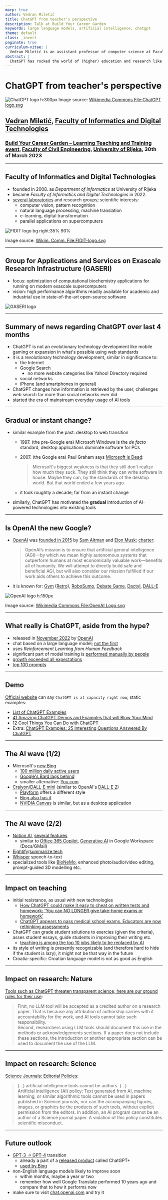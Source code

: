 ```yaml
---
marp: true
author: Vedran Miletić
title: ChatGPT from teacher's perspective
description: Talk at Build Your Career Garden
keywords: large language models, artificial intelligence, chatgpt
theme: default
class: _invert
paginate: true
curriculum-vitae: |
  Vedran Miletić is an assistant professor of computer science at Faculty of Informatics and Digital Technologies and the principal investigator of the Group for Applications and Services on Exascale Research Infrastructure. His group works on improving molecular dynamics simulation methods implemented in free and open-source software packages running on modern exascale supercomputers.
abstract: |
  ChatGPT has rocked the world of (higher) education and research like very few tools in the last decade. Many critics already consider it a development in technology that will result in wide societal changes comparable to the introduction of Google's web search and related products. The presentation will cover the impact of this tool from a teacher's perspective.
---
```


# ChatGPT from teacher's perspective

![ChatGPT logo h:300px](https://upload.wikimedia.org/wikipedia/commons/0/04/ChatGPT_logo.svg) Image source: [Wikimedia Commons File:ChatGPT logo.svg](https://commons.wikimedia.org/wiki/File:ChatGPT_logo.svg)

## [Vedran](https://vedran.miletic.net/) [Miletić](https://www.miletic.net/), [Faculty of Informatics and Digital Technologies](https://www.inf.uniri.hr/)

### [Build Your Career Garden – Learning Teaching and Training event](https://gradri.uniri.hr/dogadjanja/build-your-career-garden-learning-teaching-and-training-event/), [Faculty of Civil Engineering](https://gradri.uniri.hr/), [University of Rijeka](https://uniri.hr/), 30th of March 2023

---

## Faculty of Informatics and Digital Technologies

- founded in 2008. as *Department of Informatics* at University of Rijeka
- became *Faculty of Informatics and Digital Technologies* in 2022.
- [several laboratories](https://www.inf.uniri.hr/znanstveni-i-strucni-rad/laboratoriji) and research groups; scientific interests:
    - computer vision, pattern recognition
    - natural language processing, machine translation
    - e-learning, digital transformation
    - parallel applications on supercomputers

![FIDIT logo bg right:35% 90%](https://upload.wikimedia.org/wikipedia/commons/1/14/FIDIT-logo.svg)

Image source: [Wikim. Comm. File:FIDIT-logo.svg](https://commons.wikimedia.org/wiki/File:FIDIT-logo.svg)

---

## Group for Applications and Services on Exascale Research Infrastructure (GASERI)

- focus: optimization of computational biochemistry applications for running on modern exascale supercomputers
- vision: high performance algorithms readily available for academic and industrial use in state-of-the-art open-source software

![GASERI logo](../../images/gaseri-logo-text.png)

---

## Summary of news regarding ChatGPT over last 4 months

- ChatGPT is not an evolutionary technology development like mobile gaming or expansion in what's possible using web standards
- it is a revolutionary technology development, similar in significance to:
    - the Internet
    - Google Search
        - no more website categories like Yahoo! Directory required
    - social networks
    - iPhone (and smartphones in general)
- ChatGPT changes how information is retrieved by the user, challenges web search far more than social networks ever did
- started the era of mainstream everyday usage of AI tools

---

## Gradual or instant change?

- similar example from the past: desktop to web transition
    - 1997\. (the pre-Google era) Microsoft Windows is the *de facto* standard, desktop applications dominate software for PCs
    - 2007\. (the Google era) Paul Graham says [Microsoft is Dead](http://www.paulgraham.com/microsoft.html):

        > Microsoft's biggest weakness is that they still don't realize how much they suck. They still think they can write software in house. Maybe they can, by the standards of the desktop world. But that world ended a few years ago.

    - it took roughtly a decade; far from an instant change

- similarly, ChatGPT has motivated the **gradual** introduction of AI-powered technologies into existing tools

---

## Is OpenAI the new Google?

- [OpenAI](https://openai.com/) was [founded in 2015](https://www.businessinsider.com/history-of-openai-company-chatgpt-elon-musk-founded-2022-12) by [Sam Altman](https://blog.samaltman.com/) and [Elon Musk](https://twitter.com/elonmusk); [charter](https://openai.com/charter):

    > OpenAI’s mission is to ensure that artificial general intelligence (AGI)—by which we mean highly autonomous systems that outperform humans at most economically valuable work—benefits all of humanity. We will attempt to directly build safe and beneficial AGI, but will also consider our mission fulfilled if our work aids others to achieve this outcome.

- it is known for: [Gym](https://www.gymlibrary.dev/) ([Retro](https://openai.com/research/gym-retro)), [RoboSumo](https://github.com/openai/robosumo), [Debate Game](https://debate-game.openai.com/), [Dactyl](https://openai.com/research/learning-dexterity), [DALL-E](https://openai.com/product/dall-e-2)

![OpenAI logo h:150px](https://upload.wikimedia.org/wikipedia/commons/4/4d/OpenAI_Logo.svg)

Image source: [Wikimedia Commons File:OpenAI Logo.svg](https://commons.wikimedia.org/wiki/File:OpenAI_Logo.svg)

---

## What really is ChatGPT, aside from the hype?

- released in [November 2022](https://openai.com/blog/chatgpt) by [OpenAI](https://openai.com/)
- chat based on a large language model; [not the first](https://gpt3demo.com/apps/instructgpt)
- uses *Reinforcement Learning from Human Feedback*
- significant part of model training is [performed manually by people](https://time.com/6247678/openai-chatgpt-kenya-workers/)
- [growth exceeded all expectations](https://www.statista.com/chart/29174/time-to-one-million-users/)
- [top 100 prompts](https://chatgpt.pro/prompts/)

---

## Demo

[Official website](https://chat.openai.com/) can say `ChatGPT is at capacity right now`; static examples:

- [List of ChatGPT Examples](https://www.followchain.org/chatgpt-examples/)
- [41 Amazing ChatGPT Demos and Examples that will Blow Your Mind](https://machinelearningknowledge.ai/chatgpt-demos-and-examples/)
- [12 Cool Things You Can Do with ChatGPT](https://beebom.com/cool-things-chatgpt/)
- Extra: [ChatGPT Examples: 25 Interesting Questions Answered By ChatGPT](https://finlightened.com/chatgpt-examples/)

---

## The AI wave (1/2)

- Microsoft's [new Bing](https://www.bing.com/new)
    - [100 million daily active users](https://www.theverge.com/2023/3/9/23631912/microsoft-bing-100-million-daily-active-users-milestone)
    - [Google's Bard lags behind](https://techcrunch.com/2023/03/21/googles-bard-lags-behind-gpt-4-and-claude-in-head-to-head-comparison/)
    - smaller alternative: [You.com](https://you.com/)
- [Craiyon](https://www.craiyon.com/)/[DALL-E mini](https://dallemini.com/) (similar to OpenAI's [DALL-E 2](https://openai.com/product/dall-e-2))
    - [Playform](https://www.playform.io/) offers a different style
    - [Bing also has it](https://www.bing.com/images/create)
    - [NVIDIA Canvas](https://www.nvidia.com/en-us/studio/canvas/) is similar, but as a desktop application

---

## The AI wave (2/2)

- [Notion AI](https://www.notion.so/help/guides/using-notion-ai), [several features](https://www.notion.so/help/guides/notion-ai-for-docs)
    - similar to [Office 365 Copilot](https://www.microsoft.com/en-us/microsoft-365/blog/2023/03/16/introducing-microsoft-365-copilot-a-whole-new-way-to-work/), [Generative AI](https://workspace.google.com/blog/product-announcements/generative-ai) in Google Workspace (Docs/GMail)
- [Eightify](https://eightify.app/)/[summarize.tech](https://www.summarize.tech/)
- [Whisper](https://openai.com/research/whisper) speech-to-text
- specialized tools like [BioNeMo](https://www.nvidia.com/en-us/gpu-cloud/bionemo/), enhanced photo/audio/video editing, prompt-guided 3D modelling etc.

---

## Impact on teaching

- initial resistance, as usual with new technologies
    - [How ChatGPT could make it easy to cheat on written tests and homework: 'You can NO LONGER give take-home exams or homework'](https://www.dailymail.co.uk/sciencetech/article-11513127/ChatGPT-OpenAI-cheat-tests-homework.html)
    - [ChatGPT appears to pass medical school exams. Educators are now rethinking assessments](https://www.abc.net.au/news/science/2023-01-12/chatgpt-generative-ai-program-passes-us-medical-licensing-exams/101840938)
- ChatGPT can grade student solutions to exercies (given the criteria), asses student essays, guide students in improving their writing etc.
    - [teaching is among the top 10 jobs likely to be replaced by AI](https://www.businessinsider.com/chatgpt-jobs-at-risk-replacement-artificial-intelligence-ai-labor-trends-2023-02)
- its style of writing is presently recognizable (and therefore hard to hide if the student is lazy), it might not be that way  in the future
- Croatia-specific: Croatian language model is not as good as English

---

## Impact on research: Nature

[Tools such as ChatGPT threaten transparent science; here are our ground rules for their use](https://www.nature.com/articles/d41586-023-00191-1):

> First, no LLM tool will be accepted as a credited author on a research paper. That is because any attribution of authorship carries with it accountability for the work, and AI tools cannot take such responsibility.  
> Second, researchers using LLM tools should document this use in the methods or acknowledgements sections. If a paper does not include these sections, the introduction or another appropriate section can be used to document the use of the LLM.

---

## Impact on research: Science

[Science Journals: Editorial Policies](https://www.science.org/content/page/science-journals-editorial-policies):

> (...) artificial intelligence tools cannot be authors. (...)  
> Artificial intelligence (AI) policy: Text generated from AI, machine learning, or similar algorithmic tools cannot be used in papers published in Science journals, nor can the accompanying figures, images, or graphics be the products of such tools, without explicit permission from the editors. In addition, an AI program cannot be an author of a Science journal paper. A violation of this policy constitutes scientific misconduct.

---

## Future outlook

- [GPT-3 -> GPT-4](https://www.pcmag.com/news/the-new-chatgpt-what-you-get-with-gpt-4-vs-gpt-35) transition
    - already a part of a [released product](https://openai.com/product/gpt-4) called ChatGPT+
    - [used by Bing](https://blogs.bing.com/search/march_2023/Confirmed-the-new-Bing-runs-on-OpenAI%E2%80%99s-GPT-4)
- non-English language models likely to improve soon
    - within months, maybe a year or two
    - remember how well Google Translate performed 10 years ago and compare that to how it performs now
- make sure to visit [chat.openai.com](https://chat.openai.com/) and try it
